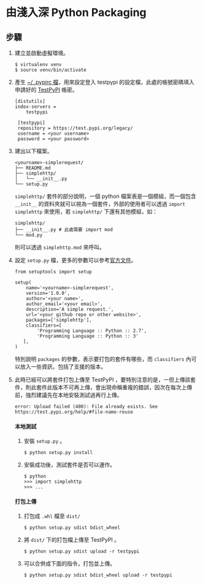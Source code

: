 # 由淺入深 Python Packaging

## 步驟
1. 建立並啟動虛擬環境。

   ```
   $ virtualenv venv
   $ source venv/bin/activate
   ```
2. 產生 [~/ .pypirc 檔](https://docs.python.org/2/distutils/packageindex.html#the-pypirc-file)，用來設定登入 testpypi 的設定檔，此處的帳號密碼填入申請好的 [TestPyPI](https://test.pypi.org/) 帳密。
   ```
   [distutils]
   index-servers =
       testpypi

    [testpypi]
    repository = https://test.pypi.org/legacy/
    username = <your username>
    password = <your password>
   ```
3. 建出以下檔案。
   ```
   <yourname>-simplerequest/
   ├── README.md
   ├── simplehttp/
   │   └── __init__.py
   └── setup.py
   ```
   `simplehttp/` 套件的部分說明，一個 python 檔案表是一個模組，而一個包含 `__init__` 的資料夾就可以視為一個套件，外部的使用者可以透過 `import simplehttp` 來使用，若 `simplehttp/` 下還有其他模組，如：
   ```
   simplehttp/
   ├── __init__.py # 此處需要 import mod
   └── mod.py
   ```
   則可以透過 `simplehttp.mod` 來呼叫。
4. 設定 `setup.py` 檔，更多的參數可以參考[官方文件](https://docs.python.org/2.7/distutils/setupscript.html#additional-meta-data)。
   ```
   from setuptools import setup

   setup(
       name='<yourname>-simplerequest',
       version='1.0.0',
       author='<your name>',
       author_email='<your email>',
       description='A simple request.',
       url='<your github repo or other website>',
       packages=['simplehttp'],
       classifiers=[
           'Programming Language :: Python :: 2.7',
           'Programming Language :: Python :: 3'
      ],
   )
   ```
   特別說明 `packages` 的參數，表示要打包的套件有哪些，而 `classifiers` 內可以放入一些資訊，包括了支援的版本。
5. 此時已經可以將套件打包上傳至 TestPyPI ，要特別注意的是，一但上傳該套件，則此套件此版本不可再上傳，會出現命稱重複的錯誤，因次在每次上傳前，強烈建議先在本地安裝測試過再行上傳。
   ```
   error: Upload failed (400): File already exists. See https://test.pypi.org/help/#file-name-reuse
   ```
   #### 本地測試
   1. 安裝 `setup.py` 。

      ```
      $ python setup.py install
      ```
   2. 安裝成功後，測試套件是否可以運作。
      ```
      $ python
      >>> import simplehttp
      >>> ...
      ```

   #### 打包上傳
   1. 打包成 `.whl` 檔至 `dist/`
   
      ```
      $ python setup.py sdist bdist_wheel
      ```
   2. 將 `dist/` 下的打包檔上傳至 TestPyPI 。
      ```
      $ python setup.py sdist upload -r testpypi
      ```
   3. 可以合併成下面的指令，打包並上傳。
      ```
      $ python setup.py sdist bdist_wheel upload -r testpypi
      ```
